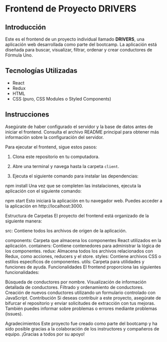 # Frontend de Proyecto DRIVERS

## Introducción

Este es el frontend de un proyecto individual llamado **DRIVERS**, una aplicación web desarrollada como parte del bootcamp. La aplicación está diseñada para buscar, visualizar, filtrar, ordenar y crear conductores de Fórmula Uno.

## Tecnologías Utilizadas

- React
- Redux
- HTML
- CSS (puro, CSS Modules o Styled Components)

## Instrucciones

Asegúrate de haber configurado el servidor y la base de datos antes de iniciar el frontend. Consulta el archivo README principal para obtener más información sobre la configuración del servidor.

Para ejecutar el frontend, sigue estos pasos:

1. Clona este repositorio en tu computadora.

2. Abre una terminal y navega hasta la carpeta `client`.

3. Ejecuta el siguiente comando para instalar las dependencias:

npm install
Una vez que se completen las instalaciones, ejecuta la aplicación con el siguiente comando:


npm start
Esto iniciará la aplicación en tu navegador web. Puedes acceder a la aplicación en http://localhost:3000.

Estructura de Carpetas
El proyecto del frontend está organizado de la siguiente manera:

src: Contiene todos los archivos de origen de la aplicación.

components: Carpeta que almacena los componentes React utilizados en la aplicación.
containers: Contiene contenedores para administrar la lógica de los componentes.
redux: Almacena todos los archivos relacionados con Redux, como acciones, reducers y el store.
styles: Contiene archivos CSS o estilos específicos de componentes.
utils: Carpeta para utilidades y funciones de ayuda.
Funcionalidades
El frontend proporciona las siguientes funcionalidades:

Búsqueda de conductores por nombre.
Visualización de información detallada de conductores.
Filtrado y ordenamiento de conductores.
Creación de nuevos conductores utilizando un formulario controlado con JavaScript.
Contribución
Si deseas contribuir a este proyecto, asegúrate de bifurcar el repositorio y enviar solicitudes de extracción con tus mejoras. También puedes informar sobre problemas o errores mediante problemas (issues).

Agradecimientos
Este proyecto fue creado como parte del bootcamp y ha sido posible gracias a la colaboración de los instructores y compañeros de equipo. ¡Gracias a todos por su apoyo!

